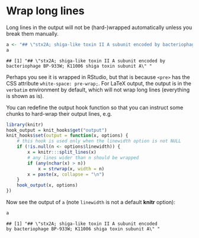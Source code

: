 # Wrap long lines
 
Long lines in the output will not be (hard-)wrapped automatically unless you break them manually.


```r
a <- "## \"stx2A; shiga-like toxin II A subunit encoded by bacteriophage BP-933W; K11006 shiga toxin subunit A\" "
a
```

```
## [1] "## \"stx2A; shiga-like toxin II A subunit encoded by bacteriophage BP-933W; K11006 shiga toxin subunit A\" "
```

Perhaps you see it is wrapped in RStudio, but that is because `<pre>` has the CSS attribute `white-space: pre-wrap;`. For LaTeX output, the output is in the `verbatim` environment by default, which will not wrap long lines (everything is shown as is).

You can redefine the output hook function so that you can instruct some chunks to hard-wrap their output lines, e.g.


```r
library(knitr)
hook_output = knit_hooks$get("output")
knit_hooks$set(output = function(x, options) {
    # this hook is used only when the linewidth option is not NULL
    if (!is.null(n <- options$linewidth)) {
        x = knitr:::split_lines(x)
        # any lines wider than n should be wrapped
        if (any(nchar(x) > n)) 
            x = strwrap(x, width = n)
        x = paste(x, collapse = "\n")
    }
    hook_output(x, options)
})
```

Now see the output of `a` (note `linewidth` is not a default **knitr** option):


```r
a
```

```
## [1] "## \"stx2A; shiga-like toxin II A subunit encoded
by bacteriophage BP-933W; K11006 shiga toxin subunit A\" "
```
